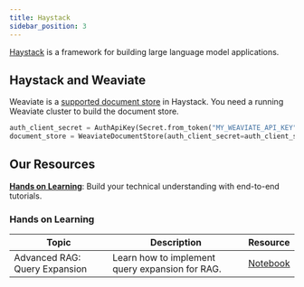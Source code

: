 ```yaml
---
title: Haystack
sidebar_position: 3
---
```


[Haystack](https://haystack.deepset.ai/) is a framework for building large language model applications.

## Haystack and Weaviate
Weaviate is a [supported document store](https://haystack.deepset.ai/integrations/weaviate-document-store) in Haystack. You need a running Weaviate cluster to build the document store. 

```python
auth_client_secret = AuthApiKey(Secret.from_token("MY_WEAVIATE_API_KEY"))
document_store = WeaviateDocumentStore(auth_client_secret=auth_client_secret)
```

## Our Resources 
[**Hands on Learning**](#hands-on-learning): Build your technical understanding with end-to-end tutorials.

### Hands on Learning

| Topic | Description | Resource | 
| --- | --- | --- |
| Advanced RAG: Query Expansion | Learn how to implement query expansion for RAG. | [Notebook](https://github.com/weaviate/recipes/blob/main/integrations/llm-agent-frameworks/haystack/query_expansion_haystack_weaviate.ipynb)  |